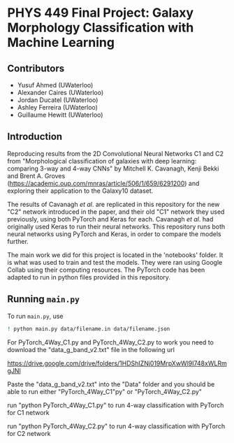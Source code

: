 # PHYS 449 Final Project: Galaxy Morphology Classification with Machine Learning

## Contributors
- Yusuf Ahmed (UWaterloo)
- Alexander Caires (UWaterloo)
- Jordan Ducatel (UWaterloo)
- Ashley Ferreira (UWaterloo)
- Guillaume Hewitt (UWaterloo)

## Introduction

Reproducing results from the 2D Convolutional Neural Networks C1 and C2 from "Morphological classification of galaxies with deep learning: comparing 3-way and 4-way CNNs" by Mitchell K. Cavanagh, Kenji Bekki and Brent A. Groves (https://academic.oup.com/mnras/article/506/1/659/6291200) and exploring their application to the Galaxy10 dataset.

The results of Cavanagh *et al*. are replicated in this repository for the new "C2" network introduced in the paper, and their old "C1" network they used previously, using both PyTorch and Keras for each. Cavanagh *et al*. had originally used Keras to run their neural networks. This repository runs both neural networks using PyTorch and Keras, in order to compare the models further.

The main work we did for this project is located in the  'notebooks' folder. It is what was used to train and test the models. They were ran using Google Collab using their computing resources. The PyTorch code has been adapted to run in python files provided in this repository.

## Running `main.py`

To run `main.py`, use

```sh
! python main.py data/filename.in data/filename.json
```

For PyTorch_4Way_C1.py and PyTorch_4Way_C2.py to work you need to download the "data_g_band_v2.txt" file in the following url

https://drive.google.com/drive/folders/1HDShIZNj019MrpXwWl9I748xWLRmgJNl

Paste the "data_g_band_v2.txt" into the "Data" folder and you should be able to run either "PyTorch_4Way_C1"py" or "PyTorch_4Way_C2.py"

run "python PyTorch_4Way_C1.py" to run 4-way classification with PyTorch for C1 network

run "python PyTorch_4Way_C2.py" to run 4-way classification with PyTorch for C2 network

